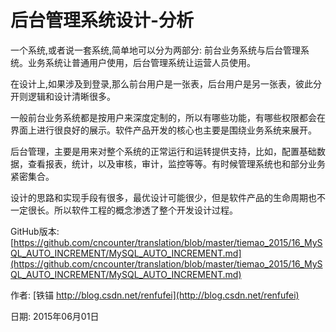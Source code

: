 # 后台管理系统设计-分析


一个系统,或者说一套系统,简单地可以分为两部分: 前台业务系统与后台管理系统。业务系统让普通用户使用，后台管理系统让运营人员使用。

在设计上,如果涉及到登录,那么前台用户是一张表，后台用户是另一张表，彼此分开则逻辑和设计清晰很多。

一般前台业务系统都是按用户来深度定制的，所以有哪些功能，有哪些权限都会在界面上进行很良好的展示。软件产品开发的核心也主要是围绕业务系统来展开。

后台管理，主要是用来对整个系统的正常运行和运转提供支持，比如，配置基础数据，查看报表，统计，以及审核，审计，监控等等。有时候管理系统也和部分业务紧密集合。

设计的思路和实现手段有很多，最优设计可能很少，但是软件产品的生命周期也不一定很长。所以软件工程的概念渗透了整个开发设计过程。












GitHub版本: [https://github.com/cncounter/translation/blob/master/tiemao_2015/16_MySQL_AUTO_INCREMENT/MySQL_AUTO_INCREMENT.md](https://github.com/cncounter/translation/blob/master/tiemao_2015/16_MySQL_AUTO_INCREMENT/MySQL_AUTO_INCREMENT.md)

作者: [铁锚 http://blog.csdn.net/renfufei](http://blog.csdn.net/renfufei)

日期: 2015年06月01日
